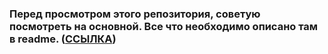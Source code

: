 ###  Перед просмотром этого репозитория, советую посмотреть на основной. Все что необходимо описано там в readme. ([ССЫЛКА](https://github.com/Vinograd-j/spring-di-example "ССЫЛКА"))
